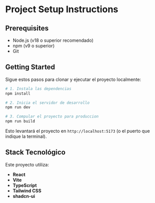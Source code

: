 # Project Setup Instructions

## Prerequisites

- Node.js (v18 o superior recomendado)
- npm (v9 o superior)
- Git

## Getting Started

Sigue estos pasos para clonar y ejecutar el proyecto localmente:

```bash
# 1. Instala las dependencias
npm install

# 2. Inicia el servidor de desarrollo
npm run dev

# 3. Compular el proyecto para produccion
npm run build
```

Esto levantará el proyecto en `http://localhost:5173` (o el puerto que indique la terminal).

## Stack Tecnológico

Este proyecto utiliza:

- **React**
- **Vite**
- **TypeScript**
- **Tailwind CSS**
- **shadcn-ui**
